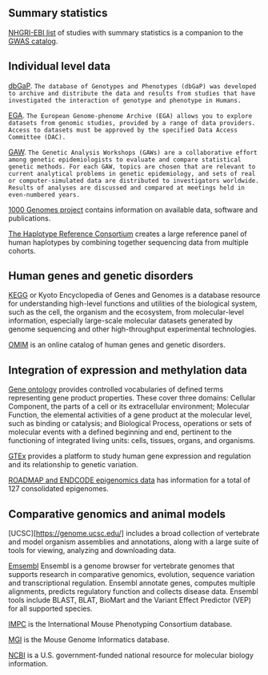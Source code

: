 ## Summary statistics

[NHGRI-EBI list](https://www.ebi.ac.uk/gwas/downloads/summary-statistics) of studies with summary statistics is a companion to the [GWAS catalog](http://www.ebi.ac.uk/gwas/).

## Individual level data

[dbGaP](https://www.ncbi.nlm.nih.gov/gap). `The database of Genotypes and Phenotypes (dbGaP) was developed to archive and distribute the data and results from studies that have investigated the interaction of genotype and phenotype in Humans.`

[EGA](https://www.ebi.ac.uk/ega/home). `The European Genome-phenome Archive (EGA) allows you to explore datasets from genomic studies, provided by a range of data providers. Access to datasets must be approved by the specified Data Access Committee (DAC).`

[GAW](https://www.gaworkshop.org/). `The Genetic Analysis Workshops (GAWs) are a collaborative effort among genetic epidemiologists to evaluate and compare statistical genetic methods. For each GAW, topics are chosen that are relevant to current analytical problems in genetic epidemiology, and sets of real or computer-simulated data are distributed to investigators worldwide.  Results of analyses are discussed and compared at meetings held in even-numbered years.`

[1000 Genomes project](http://www.internationalgenome.org/) contains information on available data, software and publications.

[The Haplotype Reference Consortium](http://www.haplotype-reference-consortium.org/) creates a large reference panel of human haplotypes by combining together sequencing data from multiple cohorts.

## Human genes and genetic disorders

[KEGG](http://www.genome.jp/kegg/) or Kyoto Encyclopedia of Genes and Genomes is a database resource for understanding high-level functions and utilities of the biological system, such as the cell, the organism and the ecosystem, from molecular-level information, especially large-scale molecular datasets generated by genome sequencing and other high-throughput experimental technologies.

[OMIM](http://www.omim.org/) is an online catalog of human genes and genetic disorders.

## Integration of expression and methylation data

[Gene ontology](http://www.geneontology.org/) provides controlled vocabularies of defined terms representing gene product properties. These cover three domains: Cellular Component, the parts of a cell or its extracellular environment; Molecular Function, the elemental activities of a gene product at the molecular level, such as binding or catalysis; and Biological Process, operations or sets of molecular events with a defined beginning and end, pertinent to the functioning of integrated living units: cells, tissues, organs, and organisms.

[GTEx](https://gtexportal.org/home/) provides a platform to study human gene expression and regulation and its relationship to genetic variation.

[ROADMAP and ENDCODE epigenomics data](http://egg2.wustl.edu/roadmap/web_portal/) has information for a total of 127 consolidated epigenomes.

## Comparative genomics and animal models

[UCSC][https://genome.ucsc.edu/] includes a broad collection of vertebrate and model organism assemblies and annotations, along with a large suite of tools for viewing, analyzing and downloading data. 

[Emsembl](http://www.ensembl.org/index.html) Ensembl is a genome browser for vertebrate genomes that supports research in comparative genomics, evolution, sequence variation and transcriptional regulation. Ensembl annotate genes, computes multiple alignments, predicts regulatory function and collects disease data. Ensembl tools include BLAST, BLAT, BioMart and the Variant Effect Predictor (VEP) for all supported species.

[IMPC](http://www.mousephenotype.org) is the International Mouse Phenotyping Consortium database.

[MGI](http://www.informatics.jax.org) is the Mouse Genome Informatics database.

[NCBI](https://www.ncbi.nlm.nih.gov/) is a U.S. government-funded national resource for molecular biology information.
